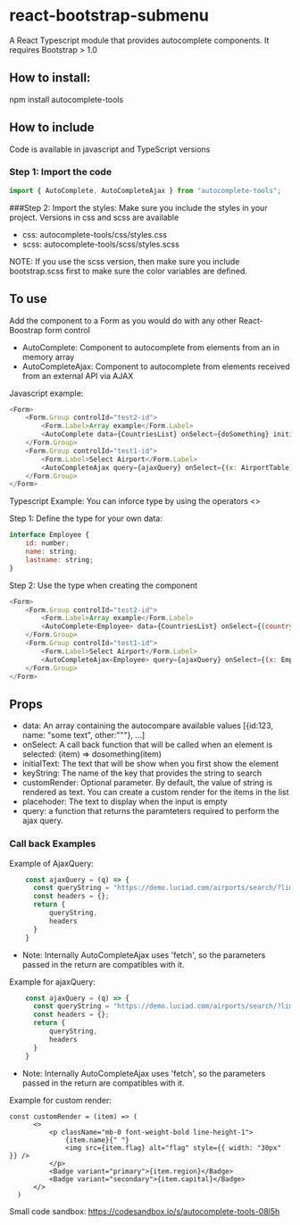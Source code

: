 # react-bootstrap-submenu
A React Typescript module that provides autocomplete components. It requires Bootstrap > 1.0

## How to install:
npm install autocomplete-tools

## How to include
Code is available in javascript and TypeScript versions

### Step 1: Import the code
```javascript
import { AutoComplete, AutoCompleteAjax } from "autocomplete-tools";
```

###Step 2: Import the styles:
Make sure you include the styles in your project. Versions in css and scss are available
* css: autocomplete-tools/css/styles.css
* scss: autocomplete-tools/scss/styles.scss

NOTE: If you use the scss version, then make sure you include bootstrap.scss first to make sure the color variables are defined.
## To use
Add the component to a Form as you would do with any other React-Boostrap form control

* AutoComplete: Component to autocomplete from elements from an in memory array
* AutoCompleteAjax: Component to autocomplete from elements received from an external API via AJAX
 
Javascript example:
```javascript
<Form>
    <Form.Group controlId="test2-id">
        <Form.Label>Array example</Form.Label>
        <AutoComplete data={CountriesList} onSelect={doSomething} initialText={initialText} keyString={"name"} customRender={customRender}/>
    </Form.Group>
    <Form.Group controlId="test1-id">
        <Form.Label>Select Airport</Form.Label>
        <AutoCompleteAjax query={ajaxQuery} onSelect={(x: AirportTable) => setX(x)} initialText={""} keyString={"name"} customRender={renderAirport} placeholder="Type to search"/>
    </Form.Group>
</Form>
```  
Typescript Example:
You can inforce type by using the <mytype> operators <>

Step 1: Define the type for your own data:
```javascript
interface Employee {
    id: number;
    name: string;
    lastname: string;
}
```  
Step 2: Use the type when creating the component
```javascript
<Form>
    <Form.Group controlId="test2-id">
        <Form.Label>Array example</Form.Label>
        <AutoComplete<Employee> data={CountriesList} onSelect={(country: Employee) => setcountry(country)} initialText={initialText} keyString={"name"} customRender={customRender}/>
    </Form.Group>
    <Form.Group controlId="test1-id">
        <Form.Label>Select Airport</Form.Label>
        <AutoCompleteAjax<Employee> query={ajaxQuery} onSelect={(x: Employee) => setX(x)} initialText={""} keyString={"name"} customRender={renderAirport} placeholder="Type to search"/>
    </Form.Group>
</Form>
```  

## Props
  * data: An array containing the autocompare available values  [{id:123, name: "some text", other:"""}, ...]
  * onSelect: A call back function that will be called when an element is selected: (item) => dosomething(item)
  * initialText: The text that will be show when you first show the element
  * keyString: The name of the key that provides the string to search
  * customRender: Optional parameter. By default, the value of string is rendered as text. You can create a custom render for the items in the list
  * placehoder: The text to display when the input is empty
  * query: a function that returns the paramteters required to perform the ajax query.

### Call back Examples
Example of AjaxQuery:
```javascript
    const ajaxQuery = (q) => {
      const queryString = "https://demo.luciad.com/airports/search/?limit=10&q="+q;
      const headers = {};
      return {
          queryString,
          headers
      }
    }
```
* Note: Internally AutoCompleteAjax uses 'fetch', so the parameters passed in the return are compatibles with it. 
  
Example for ajaxQuery:
```javascript
    const ajaxQuery = (q) => {
      const queryString = "https://demo.luciad.com/airports/search/?limit=10&q="+q;
      const headers = {};
      return {
          queryString,
          headers
      }
    }
```
* Note: Internally AutoCompleteAjax uses 'fetch', so the parameters passed in the return are compatibles with it. 

Example for custom render:
```javasctipt
const customRender = (item) => (
      <>
          <p className="mb-0 font-weight-bold line-height-1">
              {item.name}{" "}
              <img src={item.flag} alt="flag" style={{ width: "30px" }} />
          </p>
          <Badge variant="primary">{item.region}</Badge>
          <Badge variant="secondary">{item.capital}</Badge>
      </>
  )
```

Small code sandbox:
https://codesandbox.io/s/autocomplete-tools-08l5h